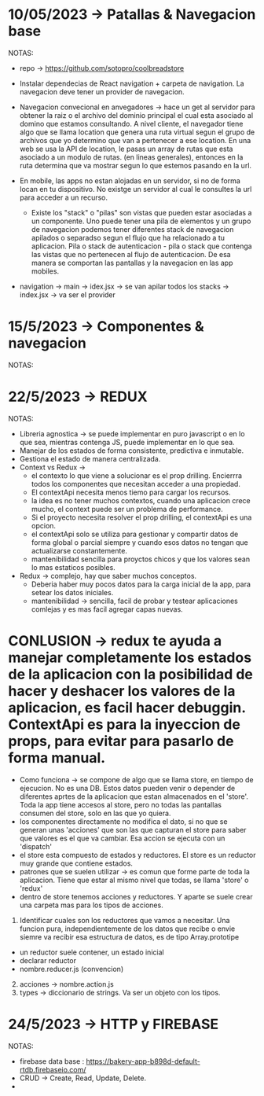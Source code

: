 # 10/05/2023 -> Patallas & Navegacion base
NOTAS: 
- repo -> https://github.com/sotopro/coolbreadstore

- Instalar dependecias de React navigation + carpeta de navigation. La navegacion deve tener un provider de navegacion.
- Navegacion convecional en anvegadores -> hace un get al servidor para obtener la raiz o el archivo del dominio principal el cual esta asociado al domino que estamos consultando. A nivel cliente, el navegador tiene algo que se llama location que genera una ruta virtual segun el grupo de archivos que yo determino que van a pertenecer a ese location. En una web se usa la API de location, le pasas un array de rutas que esta asociado a un modulo de rutas. (en lineas generales), entonces en la ruta determina que va mostrar segun lo que estemos pasando en la url.
- En mobile, las apps no estan alojadas en un servidor, si no de forma locan en tu dispositivo. No existge un servidor al cual le consultes la url para acceder a un recurso.
  * Existe los "stack" o "pilas" son vistas que pueden estar asociadas a un componente. Uno puede tener una pila de elementos y un grupo de navegacion podemos tener diferentes stack de navegacion apilados o separadso segun el flujo que ha relacionado a tu aplicacion. Pila o stack de autenticacion - pila o stack que contenga las vistas que no pertenecen al flujo de autenticacion. De esa manera se comportan las pantallas y la navegacion en las app mobiles. 
- navigation -> main -> idex.jsx -> se van apilar todos los stacks 
             -> index.jsx -> va ser el provider

# 15/5/2023 -> Componentes & navegacion
NOTAS: 

# 22/5/2023 -> REDUX
NOTAS: 
- Libreria agnostica -> se puede implementar en puro javascript o en lo que sea, mientras contenga JS, puede implementar en lo que sea. 
- Manejar de los estados de forma consistente, predictiva e inmutable. 
- Gestiona el estado de manera centralizada.
- Context vs Redux -> 
  * el contexto lo que viene a solucionar es el prop drilling. Encierrra todos los componentes que necesitan acceder a una propiedad. 
  * El contextApi necesita menos tiemo para cargar los recursos. 
  * la idea es no tener muchos contextos, cuando una aplicacion crece mucho, el context puede ser un problema de performance. 
  * Si el proyecto necesita resolver el prop drilling, el contextApi es una opcion. 
  * el contextApi solo se utiliza para gestionar y compartir datos de forma global o parcial siempre y cuando esos datos no tengan que actualizarse constantemente.
  * mantenibilidad sencilla para proyctos chicos y que los valores sean lo mas estaticos posibles. 
- Redux -> complejo, hay que saber muchos conceptos.
  * Deberia haber muy pocos datos para la carga inicial de la app, para setear los datos iniciales. 
  * mantenibilidad -> sencilla, facil de probar y testear aplicaciones comlejas y es mas facil agregar capas nuevas. 
# CONLUSION -> redux te ayuda a manejar completamente los estados de la aplicacion con la posibilidad de hacer y deshacer los valores de la aplicacion, es facil hacer debuggin. ContextApi es para la inyeccion de props, para evitar para pasarlo de forma manual.
- Como funciona -> se compone de algo que se llama store, en tiempo de ejecucion. No es una DB. Estos datos pueden venir o depender de diferentes aprtes de la aplicacion que estan almacenados en el 'store'. Toda la app tiene accesos al store, pero no todas las pantallas consumen del store, solo en las que yo quiera. 
- los componentes directamente no modifica el dato, si no que se generan unas 'acciones' que son las que capturan el store para saber que valores es el que va cambiar. Esa accion se ejecuta con un 'dispatch' 
- el store esta compuesto de estados y reductores. El store es un reductor muy grande que contiene estados. 
- patrones que se suelen utilizar -> es comun que forme parte de toda la aplicacion. Tiene que estar al mismo nivel que todas, se llama 'store' o 'redux'
- dentro de store tenemos acciones y reductores. Y aparte se suele crear una carpeta mas para los tipos de acciones. 
1. Identificar cuales son los reductores que vamos a necesitar. Una funcion pura, independientemente de los datos que recibe o envie siemre va recibir esa estructura de datos, es de tipo Array.prototipe
  * un reductor suele contener, un estado inicial
  * declarar reductor
  * nombre.reducer.js (convencion)
2. acciones -> nombre.action.js
3. types -> diccionario de strings. Va ser un objeto con los tipos. 

# 24/5/2023 -> HTTP y FIREBASE
NOTAS: 
- firebase data base : https://bakery-app-b898d-default-rtdb.firebaseio.com/
- CRUD -> Create, Read, Update, Delete. 
- 